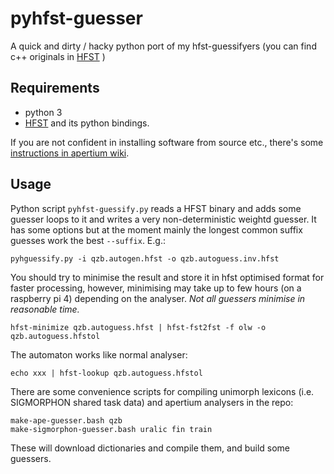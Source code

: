 # pyhfst-guesser

A quick and dirty / hacky python port of my hfst-guessifyers (you can find
c++ originals in [HFST](https://github.com/hfst/hfst/) )

## Requirements

* python 3
* [HFST](https://github.com/hfst/hfst/) and its python bindings.

If you are not confident in installing software from source etc., there's some
[instructions in apertium
 wiki](https://wiki.apertium.org/wiki/Install_Apertium_core_using_packaging).

## Usage

Python script `pyhfst-guessify.py` reads a HFST binary and adds some guesser
loops to it and writes a very non-deterministic weightd guesser. It has some
options but at the moment mainly the longest common suffix guesses work the best
`--suffix`. E.g.:

```
pyhguessify.py -i qzb.autogen.hfst -o qzb.autoguess.inv.hfst
```

You should try to minimise the result and store it in hfst optimised format for
faster processing, however, minimising may take up to few hours (on a raspberry
pi 4) depending on the analyser. *Not all guessers minimise in reasonable time.*

```
hfst-minimize qzb.autoguess.hfst | hfst-fst2fst -f olw -o qzb.autoguess.hfstol
```

The automaton works like normal analyser:

```
echo xxx | hfst-lookup qzb.autoguess.hfstol
```

There are some convenience scripts for compiling unimorph lexicons (i.e.
SIGMORPHON shared task data) and apertium analysers in the repo:

```
make-ape-guesser.bash qzb
make-sigmorphon-guesser.bash uralic fin train
```

These will download dictionaries and compile them, and build some guessers.


